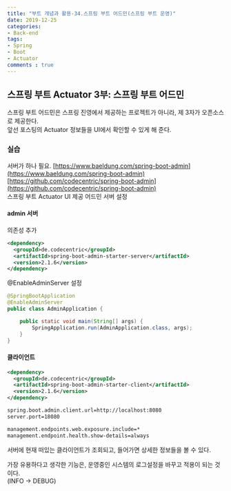```yaml
---
title: "부트 개념과 활용-34.스프링 부트 어드민(스프링 부트 운영)"
date: 2019-12-25
categories:
- Back-end
tags:
- Spring 
- Boot
- Actuator
comments : true
---
```


## 스프링 부트 Actuator 3부: 스프링 부트 어드민
스프링 부트 어드민은 스프링 진영에서 제공하는 프로젝트가 아니라, 제 3자가 오픈소스로 제공한다.             
앞선 포스팅의 Actuator 정보들을 UI에서 확인할 수 있게 해 준다.                    

### 실습
서버가 하나 필요.
[https://www.baeldung.com/spring-boot-admin](https://www.baeldung.com/spring-boot-admin)                 
[https://github.com/codecentric/spring-boot-admin](https://github.com/codecentric/spring-boot-admin)           
스프링 부트 Actuator UI 제공 어드민 서버 설정
#### admin 서버
의존성 추가
~~~xml
<dependency>
  <groupId>de.codecentric</groupId>
  <artifactId>spring-boot-admin-starter-server</artifactId>
  <version>2.1.6</version>
</dependency>
~~~

@EnableAdminServer 설정
~~~java
@SpringBootApplication
@EnableAdminServer
public class AdminApplication {

    public static void main(String[] args) {
        SpringApplication.run(AdminApplication.class, args);
    }
}
~~~

#### 클라이언트
~~~xml
<dependency>
  <groupId>de.codecentric</groupId> 
  <artifactId>spring-boot-admin-starter-client</artifactId>
  <version>2.1.6</version>
</dependency>
~~~


~~~xml
spring.boot.admin.client.url=http://localhost:8080
server.port=18080

management.endpoints.web.exposure.include=*
management.endpoint.health.show-details=always
~~~


서버에 현재 떠있는 클라이언트가 조회되고, 들어가면 상세한 정보들을 볼 수 있다.             

가장 유용하다고 생각한 기능은, 운영중인 시스템의 로그설정을 바꾸고 적용이 되는 것이다.            
(INFO -> DEBUG)

